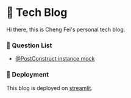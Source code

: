 # 📖 Tech Blog

Hi there, this is Cheng Fei's personal tech blog.

### 🤔 Question List

- [@PostConstruct instance mock](https://techblog.streamlit.app/Annotations#scenario-postconstruct)

### 🚀 Deployment

This blog is deployed on [streamlit](https://techblog.streamlit.app/).
